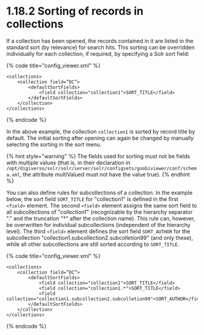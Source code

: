 # 1.18.2 Sorting of records in collections

If a collection has been opened, the records contained in it are listed in the standard sort \(by relevance\) for search hits. This sorting can be overridden individually for each collection, if required, by specifying a Solr sort field:

{% code title="config\_viewer.xml" %}
```markup
<collections>
    <collection field=”DC”>
        <defaultSortFields>
            <field collection="collection1">SORT_TITLE</field>
        </defaultSortFields>
    </collection>
</collections>
```
{% endcode %}

In the above example, the collection `collection1` is sorted by record title by default. The initial sorting after opening can again be changed by manually selecting the sorting in the sort menu.

{% hint style="warning" %}
The fields used for sorting must not be fields with multiple values \(that is, in their declaration in `/opt/digiverso/solr/solr/server/solr/configsets/goobiviewer/conf/schema.xml`, the attribute multiValued must not have the value true\).
{% endhint %}

You can also define rules for subcollections of a collection. In the example below, the sort field `SORT_TITLE` for "collection1" is defined in the first `<field>` element. The second `<field>` element assigns the same sort field to all subcollections of "collection1" \(recognizable by the hierarchy separator "." and the truncation "\*" after the collection name\). This rule can, however, be overwritten for individual subcollections \(independent of the hierarchy level\). The third `<field>` element defines the sort field `SORT_AUTHOR` for the subcollection "collection1.subcollection2.subcolletion99" \(and only these\), while all other subcollections are still sorted according to `SORT_TITLE`.

{% code title="config\_viewer.xml" %}
```markup
<collections>
    <collection field=”DC”>
        <defaultSortFields>
            <field collection="collection1">SORT_TITLE</field>
            <field collection="collection1.*">SORT_TITLE</field>
            <field collection="collection1.subcollection2.subcolletion99">SORT_AUTHOR</field>   
        </defaultSortFields>
    </collection>
</collections>
```
{% endcode %}

